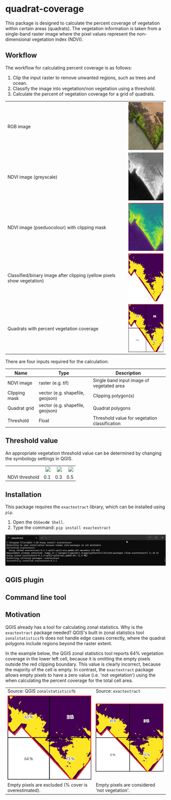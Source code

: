 # quadrat-coverage

This package is designed to calculate the percent coverage of vegetation within
certain areas (quadrats). The vegetation information is taken from a single-band
raster image where the pixel values represent the non-dimensional vegetation
index (NDVI).


## Workflow

The workflow for calculating percent coverage is as follows:

1. Clip the input raster to remove unwanted regions, such as trees and ocean.
2. Classify the image into vegetation/non vegetation using a threshold.
3. Calculate the percent of vegetation coverage for a grid of quadrats.

|                                                                        |                                                  |
| ---------------------------------------------------------------------- | ------------------------------------------------ |
| RGB image                                                              | <img height=150px src=docs/rgb.jpg>              |
| NDVI image (greyscale)                                                 | <img height=150px src=docs/ndvi-grey.jpg>        |
| NDVI image (pseduocolour) with clipping mask                           | <img height=150px src=docs/ndvi-pseudo-grey.jpg> |
| Classified/binary image after clipping (yellow pixels show vegetation) | <img height=150px src=docs/nvdvi-pseudo-bw.jpg>  |
| Quadrats with percent vegetation coverage                              | <img height=150px src=docs/exactextract.jpg>     |


There are four inputs required for the calculation:

| Name          | Type                             | Description                                   |
| ------------- | -------------------------------- | --------------------------------------------- |
| NDVI image    | raster (e.g. tif)                | Single band input image of vegetated area     |
| Clipping mask | vector (e.g. shapefile, geojson) | Clipping polygon(s)                           |
| Quadrat grid  | vector (e.g. shapefile, geojson) | Quadrat polygons                              |
| Threshold     | Float                            | Threshold value for vegetation classification |


## Threshold value

An appropriate vegetation threshold value can be determined by changing the symbology settings in QGIS.

<!-- ![](docs/interactive-thresholding.gif) -->


|                |                             |                             |                             |
| -------------- | --------------------------: | --------------------------: | --------------------------: |
|                | ![](docs/threshold-0.1.jpg) | ![](docs/threshold-0.3.jpg) | ![](docs/threshold-0.5.jpg) |
| NDVI threshold |                         0.1 |                         0.3 |                         0.5 |



## Installation

This package requires the `exactextract` library, which can be installed using `pip`.

1. Open the `OSGeo4W Shell`.
2. Type the command: `pip install exactextract`

![](docs/osgeo4w-shell.png)

## QGIS plugin



## Command line tool

## Motivation

QGIS already has a tool for calculating zonal statistics. Why is the `exactextract` package needed? QGIS's built in zonal statistics tool `zonalstatisticsfb` does not handle edge cases correctly, where the quadrat polygons include regions beyond the raster extent. 

In the example below, the QGIS zonal statistics tool reports 64% vegetation coverage in the lower left cell, because it is omitting the empty pixels outside the red clipping boundary. This value is clearly incorrect, because the majority of the cell is empty. In contrast, the `exactextract` package allows empty pixels to have a zero value (i.e. 'not vegetation') using the when calculating the percent coverage for the total cell area.


|                                                       |                                               |
| ----------------------------------------------------- | --------------------------------------------- |
| Source: QGIS `zonalstatisticsfb`                      | Source: `exactextract`                        |
| ![](docs/zonal-statistics.jpg)                        | ![](docs/exactextract.jpg)                    |
| Empty pixels are excluded (% cover is overestimated). | Empty pixels are considered 'not vegetation'. |

